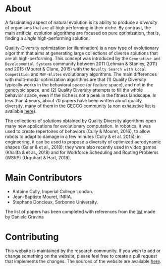 # About

A fascinating aspect of natural evolution is its ability to produce a *diversity* of organisms that are all high performing in their niche. By contrast, the main artificial evolution algorithms are focused on pure optimization, that is, finding a *single* high-performing solution. 

Quality-Diversity optimization (or illumination) is a new type of evolutionary algorithm that aims at generating large collections of diverse solutions that are all high-performing. This concept was introduced by the ``Generative and Developmental Systems`` community between 2011 (Lehman & Stanley, 2011) and 2015 (Mouret & Clune, 2015) with the ``Novelty Search with Local Competition`` and ``MAP-Elites`` evolutionary algorithms. The main differences with multi-modal optimization algorithms are that (1) Quality Diversity typically works in the behavioral space (or feature space), and not in the genotypic space, and (2) Quality Diversity attempts to fill the whole behavior space, even if the niche is not a peak in the fitness landscape. In less than 4 years, about 70 papers have been written about quality diversity, many of them in the GECCO community (a non exhaustive list is available [here](/papers)).

The collections of solutions obtained by Quality Diversity algorithms open many new applications for evolutionary computation. In robotics, it was used to create repertoires of behaviors (Cully & Mouret, 2016), to allow robots to adapt to damage in a few minutes (Cully & et al. 2015); in engineering, it can be used to propose a diversity of optimized aerodynamic shapes (Gaier & et al., 2018); they were also recently used in video games (Khalifa & et al., 2018) and for Workforce Scheduling and Routing Problems (WSRP) (Urquhart & Hart, 2018).

# Main Contributors
- Antoine Cully, Imperial College London.
- Jean-Baptiste Mouret, INRIA.
- Stephane Doncieux, Sorbonne University. 

The list of papers has been completed with references from the [list](https://github.com/DanieleGravina/divergence-and-quality-diversity) made by Daniele Gravina

# Contributing

This website is maintained by the research community. If you wish to add or change something on the website, please feel free to create a pull request that implements the changes.
The sources of the website are available [here](https://github.com/quality-diversity/quality-diversity.github.io).

